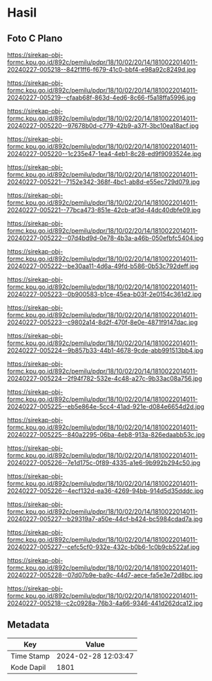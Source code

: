 # Hasil

## Foto C Plano

https://sirekap-obj-formc.kpu.go.id/892c/pemilu/pdpr/18/10/02/20/14/1810022014011-20240227-005218--842f1ff6-f679-41c0-bbf4-e98a92c8249d.jpg

https://sirekap-obj-formc.kpu.go.id/892c/pemilu/pdpr/18/10/02/20/14/1810022014011-20240227-005219--cfaab68f-863d-4ed6-8c66-f5a18ffa5996.jpg

https://sirekap-obj-formc.kpu.go.id/892c/pemilu/pdpr/18/10/02/20/14/1810022014011-20240227-005220--97678b0d-c779-42b9-a37f-3bc10ea18acf.jpg

https://sirekap-obj-formc.kpu.go.id/892c/pemilu/pdpr/18/10/02/20/14/1810022014011-20240227-005220--1c235e47-1ea4-4eb1-8c28-ed9f9093524e.jpg

https://sirekap-obj-formc.kpu.go.id/892c/pemilu/pdpr/18/10/02/20/14/1810022014011-20240227-005221--7152e342-368f-4bc1-ab8d-e55ec729d079.jpg

https://sirekap-obj-formc.kpu.go.id/892c/pemilu/pdpr/18/10/02/20/14/1810022014011-20240227-005221--77bca473-851e-42cb-af3d-44dc40dbfe09.jpg

https://sirekap-obj-formc.kpu.go.id/892c/pemilu/pdpr/18/10/02/20/14/1810022014011-20240227-005222--07d4bd9d-0e78-4b3a-a46b-050efbfc5404.jpg

https://sirekap-obj-formc.kpu.go.id/892c/pemilu/pdpr/18/10/02/20/14/1810022014011-20240227-005222--be30aa11-4d6a-49fd-b586-0b53c792deff.jpg

https://sirekap-obj-formc.kpu.go.id/892c/pemilu/pdpr/18/10/02/20/14/1810022014011-20240227-005223--0b900583-b1ce-45ea-b03f-2e0154c361d2.jpg

https://sirekap-obj-formc.kpu.go.id/892c/pemilu/pdpr/18/10/02/20/14/1810022014011-20240227-005223--c9802a14-8d2f-470f-8e0e-4871f9147dac.jpg

https://sirekap-obj-formc.kpu.go.id/892c/pemilu/pdpr/18/10/02/20/14/1810022014011-20240227-005224--9b857b33-44b1-4678-9cde-abb991513bb4.jpg

https://sirekap-obj-formc.kpu.go.id/892c/pemilu/pdpr/18/10/02/20/14/1810022014011-20240227-005224--2f94f782-532e-4c48-a27c-9b33ac08a756.jpg

https://sirekap-obj-formc.kpu.go.id/892c/pemilu/pdpr/18/10/02/20/14/1810022014011-20240227-005225--eb5e864e-5cc4-41ad-921e-d084e6654d2d.jpg

https://sirekap-obj-formc.kpu.go.id/892c/pemilu/pdpr/18/10/02/20/14/1810022014011-20240227-005225--840a2295-06ba-4eb8-913a-826edaabb53c.jpg

https://sirekap-obj-formc.kpu.go.id/892c/pemilu/pdpr/18/10/02/20/14/1810022014011-20240227-005226--7e1d175c-0f89-4335-a1e6-9b992b294c50.jpg

https://sirekap-obj-formc.kpu.go.id/892c/pemilu/pdpr/18/10/02/20/14/1810022014011-20240227-005226--4ecf132d-ea36-4269-94bb-914d5d35dddc.jpg

https://sirekap-obj-formc.kpu.go.id/892c/pemilu/pdpr/18/10/02/20/14/1810022014011-20240227-005227--b29319a7-a50e-44cf-b424-bc5984cdad7a.jpg

https://sirekap-obj-formc.kpu.go.id/892c/pemilu/pdpr/18/10/02/20/14/1810022014011-20240227-005227--cefc5cf0-932e-432c-b0b6-1c0b9cb522af.jpg

https://sirekap-obj-formc.kpu.go.id/892c/pemilu/pdpr/18/10/02/20/14/1810022014011-20240227-005228--07d07b9e-ba9c-44d7-aece-fa5e3e72d8bc.jpg

https://sirekap-obj-formc.kpu.go.id/892c/pemilu/pdpr/18/10/02/20/14/1810022014011-20240227-005218--c2c0928a-76b3-4a66-9346-441d262dca12.jpg


## Metadata

| Key        | Value               |
| ---------- | ------------------- |
| Time Stamp | 2024-02-28 12:03:47 |
| Kode Dapil | 1801                |



